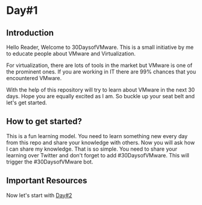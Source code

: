 # Day#1

## Introduction

Hello Reader, Welcome to 30DaysofVMware. This is a small initiative by me to educate people about VMware and Virtualization.

For virtualization, there are lots of tools in the market but VMware is one of the prominent ones. If you are working in IT there are 99% chances that you encountered VMware.

With the help of this repository will try to learn about VMware in the next 30 days. Hope you are equally excited as I am. So buckle up your seat belt and let's get started.

## How to get started?

This is a fun learning model. You need to learn something new every day from this repo and share your knowledge with others. Now you will ask how I can share my knowledge. That is so simple. You need to share your learning over Twitter and don't forget to add #30DaysofVMware. This will trigger the #30DaysofVMware bot. 

## Important Resources

Now let's start with [Day#2](https://github.com/BxtGeek/30daysofVMware/blob/main/Days/Day%4002.md)
